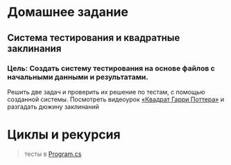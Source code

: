 # Домашнее задание
## Система тестирования и квадратные заклинания
### Цель: Создать систему тестирования на основе файлов с начальными данными и результатами.

Решить две задач и проверить их решение по тестам, с помощью созданной системы.
Посмотреть видеоурок [«Квадрат Гарри Поттера»](https://www.youtube.com/watch?v=KmV3aBHfo5w) и разгадать дюжину заклинаний

# Циклы и рекурсия

> тесты в [Program.cs](https://github.com/c-villain/OTUS_algo/blob/main/HW1/OTUS_algo/HW1/Program.cs)
